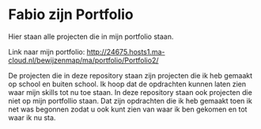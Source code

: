# Fabio zijn Portfolio
Hier staan alle projecten die in mijn portfolio staan.

Link naar mijn portfolio: http://24675.hosts1.ma-cloud.nl/bewijzenmap/ma/portfolio/Portfolio2/

De projecten die in deze repository staan zijn projecten die ik heb gemaakt op school en buiten school.
Ik hoop dat de opdrachten kunnen laten zien waar mijn skills tot nu toe staan. In deze repository staan ook projecten die niet op mijn portfollio staan.
Dat zijn opdrachten die ik heb gemaakt toen ik net was begonnen zodat u ook kunt zien van waar ik ben gekomen en tot waar ik nu sta.
